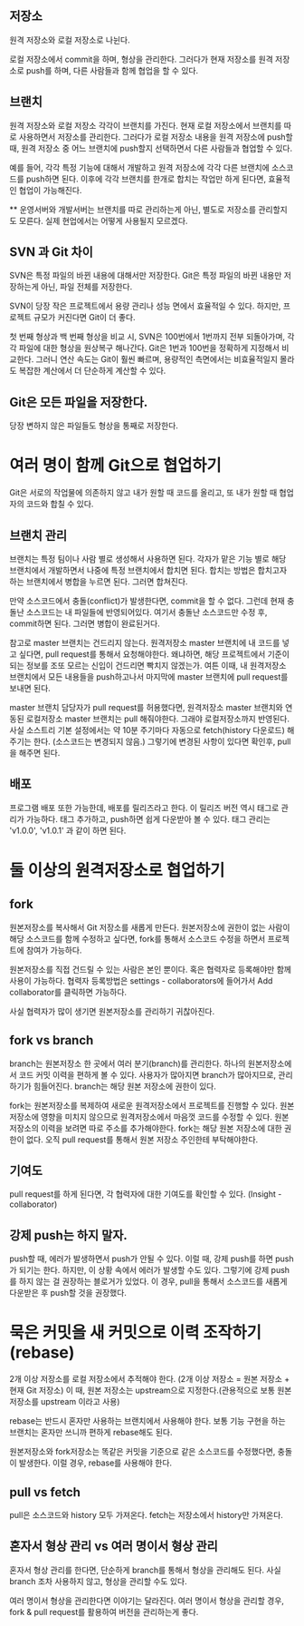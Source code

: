 ## 저장소
원격 저장소와 로컬 저장소로 나뉜다.

로컬 저장소에서 commit을 하며, 형상을 관리한다.
그러다가 현재 저장소를 원격 저장소로 push를 하며, 다른 사람들과 함께 협업을 할 수 있다.

## 브랜치
원격 저장소와 로컬 저장소 각각이 브랜치를 가진다.
현재 로컬 저장소에서 브랜치를 따로 사용하면서 저장소를 관리한다.
그러다가 로컬 저장소 내용을 원격 저장소에 push할 때, 원격 저장소 중 어느 브랜치에 push할지 선택하면서 다른 사람들과 협업할 수 있다.

예를 들어, 각각 특정 기능에 대해서 개발하고 원격 저장소에 각각 다른 브랜치에 소스코드를 push하면 된다.
이후에 각각 브랜치를 한개로 합치는 작업만 하게 된다면, 효율적인 협업이 가능해진다.

** 운영서버와 개발서버는 브랜치를 따로 관리하는게 아닌, 별도로 저장소를 관리할지도 모른다. 실제 현업에서는 어떻게 사용될지 모르겠다.

## SVN 과 Git 차이
SVN은 특정 파일의 바뀐 내용에 대해서만 저장한다.
Git은 특정 파일의 바뀐 내용만 저장하는게 아닌, 파일 전체를 저장한다.

SVN이 당장 작은 프로젝트에서 용량 관리나 성능 면에서 효율적일 수 있다.
하지만, 프로젝트 규모가 커진다면 Git이 더 좋다.

첫 번째 형상과 백 번째 형상을 비교 시,
SVN은 100번에서 1번까지 전부 되돌아가며, 각각 파일에 대한 형상을 원상복구 해나간다.
Git은 1번과 100번을 정확하게 지정해서 비교한다. 그러니 연산 속도는 Git이 훨씬 빠르며, 용량적인 측면에서는 비효율적일지 몰라도 복잡한 계산에서 더 단순하게 계산할 수 있다.

## Git은 모든 파일을 저장한다.
당장 변하지 않은 파일들도 형상을 통째로 저장한다.


# 여러 명이 함께 Git으로 협업하기
Git은 서로의 작업물에 의존하지 않고 내가 원할 때 코드를 올리고, 또 내가 원할 때 협업자의 코드와 합칠 수 있다.

## 브랜치 관리
브랜치는 특정 팀이나 사람 별로 생성해서 사용하면 된다. 각자가 맡은 기능 별로 해당 브랜치에서 개발하면서 나중에 특정 브랜치에서 합치면 된다. 합치는 방법은 합치고자 하는 브랜치에서 병합을 누르면 된다. 그러면 합쳐진다.

만약 소스코드에서 충돌(conflict)가 발생한다면, commit을 할 수 없다. 그런데 현재 충돌난 소스코드는 내 파일들에 반영되어있다. 여기서 충돌난 소스코드만 수정 후, commit하면 된다. 그러면 병합이 완료된거다.

참고로 master 브랜치는 건드리지 않는다. 원격저장소 master 브랜치에 내 코드를 넣고 싶다면, pull request를 통해서 요청해야한다. 왜냐하면, 해당 프로젝트에서 기준이 되는 정보를 조또 모르는 신입이 건드리면 빡치지 않겠는가. 여튼 이때, 내 원격저장소 브랜치에서 모든 내용들을 push하고나서 마지막에 master 브랜치에 pull request를 보내면 된다.

master 브랜치 담당자가 pull request를 허용했다면, 원격저장소 master 브랜치와 연동된 로컬저장소 master 브랜치는 pull 해줘야한다. 그래야 로컬저장소까지 반영된다. 사실 소스트리 기본 설정에서는 약 10분 주기마다 자동으로 fetch(history 다운로드) 해주기는 한다. (소스코드는 변경되지 않음.) 그렇기에 변경된 사항이 있다면 확인후, pull을 해주면 된다.

## 배포
프로그램 배포 또한 가능한데, 배포를 릴리즈라고 한다. 이 릴리즈 버전 역시 태그로 관리가 가능하다. 태그 추가하고, push하면 쉽게 다운받아 볼 수 있다. 태그 관리는 'v1.0.0', 'v1.0.1' 과 같이 하면 된다.

# 둘 이상의 원격저장소로 협업하기


## fork
원본저장소를 복사해서 Git 저장소를 새롭게 만든다. 원본저장소에 권한이 없는 사람이 해당 소스코드를 함께 수정하고 싶다면, fork를 통해서 소스코드 수정을 하면서 프로젝트에 참여가 가능하다.

원본저장소를 직접 건드릴 수 있는 사람은 본인 뿐이다. 혹은 협력자로 등록해야만 함께 사용이 가능하다. 협력자 등록방법은 settings - collaborators에 들어가서 Add collaborator를 클릭하면 가능하다.

사실 협력자가 많이 생기면 원본저장소를 관리하기 귀찮아진다.


## fork vs branch
branch는 원본저장소 한 곳에서 여러 분기(branch)를 관리한다.
하나의 원본저장소에서 코드 커밋 이력을 편하게 볼 수 있다. 사용자가 많아지면 branch가 많아지므로, 관리하기가 힘들어진다. branch는 해당 원본 저장소에 권한이 있다.

fork는 원본저장소를 복제하여 새로운 원격저장소에서 프로젝트를 진행할 수 있다.
원본저장소에 영향을 미치지 않으므로 원격저장소에서 마음껏 코드를 수정할 수 있다. 원본저장소의 이력을 보려면 따로 주소를 추가해야한다. fork는 해당 원본 저장소에 대한 권한이 없다. 오직 pull request를 통해서 원본 저장소 주인한테 부탁해야한다.


## 기여도
pull request를 하게 된다면, 각 협력자에 대한 기여도를 확인할 수 있다. (Insight - collaborator)

## 강제 push는 하지 말자.
push할 때, 에러가 발생하면서 push가 안될 수 있다. 이럴 때, 강제 push를 하면 push가 되기는 한다. 하지만, 이 상황 속에서 에러가 발생할 수도 있다. 그렇기에 강제 push를 하지 않는 걸 권장하는 블로거가 있었다. 이 경우, pull을 통해서 소스코드를 새롭게 다운받은 후 push할 것을 권장했다.


# 묵은 커밋을 새 커밋으로 이력 조작하기 (rebase)
2개 이상 저장소를 로컬 저장소에서 추적해야 한다. (2개 이상 저장소 = 원본 저장소 + 현재 Git 저장소) 이 때, 원본 저장소는 upstream으로 지정한다.(관용적으로 보통 원본 저장소를 upstream 이라고 사용)

rebase는 반드시 혼자만 사용하는 브랜치에서 사용해야 한다. 보통 기능 구현을 하는 브랜치는 혼자만 쓰니까 편하게 rebase해도 된다.

원본저장소와 fork저장소는 똑같은 커밋을 기준으로 같은 소스코드를 수정했다면, 충돌이 발생한다. 이럴 경우, rebase를 사용해야 한다.



## pull vs fetch
pull은 소스코드와 history 모두 가져온다.
fetch는 저장소에서 history만 가져온다.


## 혼자서 형상 관리 vs 여러 명이서 형상 관리
혼자서 형상 관리를 한다면, 단순하게 branch를 통해서 형상을 관리해도 된다. 사실 branch 조차 사용하지 않고, 형상을 관리할 수도 있다.

여러 명이서 형상을 관리한다면 이야기는 달라진다. 여러 명이서 형상을 관리할 경우, fork & pull request를 활용하여 버전을 관리하는게 좋다.
